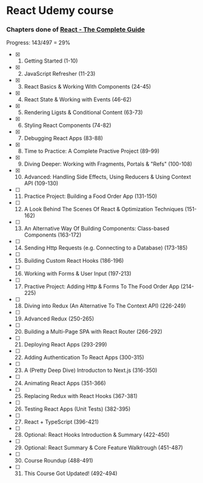 # React Udemy course

### Chapters done of [React - The Complete Guide](https://www.udemy.com/course/react-the-complete-guide-incl-redux)

Progress: 143/497 = 29%

-   [x] 1. Getting Started (1-10)
-   [x] 2. JavaScript Refresher (11-23)
-   [x] 3. React Basics & Working With Components (24-45)
-   [x] 4. React State & Working with Events (46-62)
-   [x] 5. Rendering Ligsts & Conditional Content (63-73)
-   [x] 6. Styling React Components (74-82)
-   [x] 7. Debugging React Apps (83-88)
-   [x] 8. Time to Practice: A Complete Practive Project (89-99)
-   [x] 9. Diving Deeper: Working with Fragments, Portals & "Refs" (100-108)
-   [x] 10. Advanced: Handling Side Effects, Using Reducers & Using Context API (109-130)
-   [ ] 11. Practice Project: Building a Food Order App (131-150)
-   [ ] 12. A Look Behind The Scenes Of React & Optimization Techniques (151-162)
-   [ ] 13. An Alternative Way Of Building Components: Class-based Components (163-172)
-   [ ] 14. Sending Http Requests (e.g. Connecting to a Database) (173-185)
-   [ ] 15. Building Custom React Hooks (186-196)
-   [ ] 16. Working with Forms & User Input (197-213)
-   [ ] 17. Practive Project: Adding Http & Forms To The Food Order App (214-225)
-   [ ] 18. Diving into Redux (An Alternative To The Context API) (226-249)
-   [ ] 19. Advanced Redux (250-265)
-   [ ] 20. Building a Multi-Page SPA with React Router (266-292)
-   [ ] 21. Deploying React Apps (293-299)
-   [ ] 22. Adding Authentication To React Apps (300-315)
-   [ ] 23. A (Pretty Deep Dive) Introducton to Next.js (316-350)
-   [ ] 24. Animating React Apps (351-366)
-   [ ] 25. Replacing Redux with React Hooks (367-381)
-   [ ] 26. Testing React Apps (Unit Tests) (382-395)
-   [ ] 27. React + TypeScript (396-421)
-   [ ] 28. Optional: React Hooks Introduction & Summary (422-450)
-   [ ] 29. Optional: React Summary & Core Feature Walktrough (451-487)
-   [ ] 30. Course Roundup (488-491)
-   [ ] 31. This Course Got Updated! (492-494)
